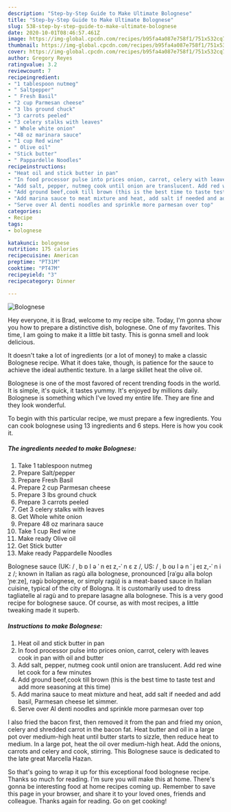```yaml
---
description: "Step-by-Step Guide to Make Ultimate Bolognese"
title: "Step-by-Step Guide to Make Ultimate Bolognese"
slug: 538-step-by-step-guide-to-make-ultimate-bolognese
date: 2020-10-01T08:46:57.461Z
image: https://img-global.cpcdn.com/recipes/b95fa4a087e758f1/751x532cq70/bolognese-recipe-main-photo.jpg
thumbnail: https://img-global.cpcdn.com/recipes/b95fa4a087e758f1/751x532cq70/bolognese-recipe-main-photo.jpg
cover: https://img-global.cpcdn.com/recipes/b95fa4a087e758f1/751x532cq70/bolognese-recipe-main-photo.jpg
author: Gregory Reyes
ratingvalue: 3.2
reviewcount: 7
recipeingredient:
- "1 tablespoon nutmeg"
- " Saltpepper"
- " Fresh Basil"
- "2 cup Parmesan cheese"
- "3 lbs ground chuck"
- "3 carrots peeled"
- "3 celery stalks with leaves"
- " Whole white onion"
- "48 oz marinara sauce"
- "1 cup Red wine"
- " Olive oil"
- "Stick butter"
- " Pappardelle Noodles"
recipeinstructions:
- "Heat oil and stick butter in pan"
- "In food processor pulse into prices onion, carrot, celery with leaves cook in pan with oil and butter"
- "Add salt, pepper, nutmeg cook until onion are translucent. Add red wine let cook for a few minutes"
- "Add ground beef,cook till brown (this is the best time to taste test and add more seasoning at this time)"
- "Add marina sauce to meat mixture and heat, add salt if needed and add basil, Parmesan cheese let simmer."
- "Serve over Al denti noodles and sprinkle more parmesan over top"
categories:
- Recipe
tags:
- bolognese

katakunci: bolognese 
nutrition: 175 calories
recipecuisine: American
preptime: "PT31M"
cooktime: "PT47M"
recipeyield: "3"
recipecategory: Dinner

---
```



![Bolognese](https://img-global.cpcdn.com/recipes/b95fa4a087e758f1/751x532cq70/bolognese-recipe-main-photo.jpg)

Hey everyone, it is Brad, welcome to my recipe site. Today, I'm gonna show you how to prepare a distinctive dish, bolognese. One of my favorites. This time, I am going to make it a little bit tasty. This is gonna smell and look delicious.

It doesn&#39;t take a lot of ingredients (or a lot of money) to make a classic Bolognese recipe. What it does take, though, is patience for the sauce to achieve the ideal authentic texture. In a large skillet heat the olive oil.

Bolognese is one of the most favored of recent trending foods in the world. It is simple, it's quick, it tastes yummy. It's enjoyed by millions daily. Bolognese is something which I've loved my entire life. They are fine and they look wonderful.


To begin with this particular recipe, we must prepare a few ingredients. You can cook bolognese using 13 ingredients and 6 steps. Here is how you cook it.

<!--inarticleads1-->

##### The ingredients needed to make Bolognese:

1. Take 1 tablespoon nutmeg
1. Prepare  Salt/pepper
1. Prepare  Fresh Basil
1. Prepare 2 cup Parmesan cheese
1. Prepare 3 lbs ground chuck
1. Prepare 3 carrots peeled
1. Get 3 celery stalks with leaves
1. Get  Whole white onion
1. Prepare 48 oz marinara sauce
1. Take 1 cup Red wine
1. Make ready  Olive oil
1. Get Stick butter
1. Make ready  Pappardelle Noodles


Bolognese sauce (UK: / ˌ b ɒ l ə ˈ n eɪ z,-ˈ n ɛ z /, US: / ˌ b oʊ l ə n ˈ j eɪ z,-ˈ n i z /; known in Italian as ragù alla bolognese, pronounced [raˈɡu alla boloɲˈɲeːze], ragù bolognese, or simply ragù) is a meat-based sauce in Italian cuisine, typical of the city of Bologna. It is customarily used to dress tagliatelle al ragù and to prepare lasagne alla bolognese. This is a very good recipe for bolognese sauce. Of course, as with most recipes, a little tweaking made it superb. 

<!--inarticleads2-->

##### Instructions to make Bolognese:

1. Heat oil and stick butter in pan
1. In food processor pulse into prices onion, carrot, celery with leaves cook in pan with oil and butter
1. Add salt, pepper, nutmeg cook until onion are translucent. Add red wine let cook for a few minutes
1. Add ground beef,cook till brown (this is the best time to taste test and add more seasoning at this time)
1. Add marina sauce to meat mixture and heat, add salt if needed and add basil, Parmesan cheese let simmer.
1. Serve over Al denti noodles and sprinkle more parmesan over top


I also fried the bacon first, then removed it from the pan and fried my onion, celery and shredded carrot in the bacon fat. Heat butter and oil in a large pot over medium-high heat until butter starts to sizzle, then reduce heat to medium. In a large pot, heat the oil over medium-high heat. Add the onions, carrots and celery and cook, stirring. This Bolognese sauce is dedicated to the late great Marcella Hazan. 

So that's going to wrap it up for this exceptional food bolognese recipe. Thanks so much for reading. I'm sure you will make this at home. There's gonna be interesting food at home recipes coming up. Remember to save this page in your browser, and share it to your loved ones, friends and colleague. Thanks again for reading. Go on get cooking!
